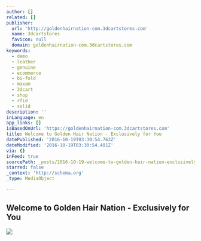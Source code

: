 ```yaml
---
author: []
related: []
publisher:
  url: 'http://goldenhairnation-com.3dcartstores.com'
  name: 3dcartstores
  favicon: null
  domain: goldenhairnation-com.3dcartstores.com
keywords:
  - demo
  - leather
  - genuine
  - ecommerce
  - bi-fold
  - maxam
  - 3dcart
  - shop
  - rfid
  - solid
description: ''
inLanguage: en
app_links: []
isBasedOnUrl: 'https://goldenhairnation-com.3dcartstores.com'
title: Welcome to Golden Hair Nation - Exclusively for You
datePublished: '2016-10-19T03:30:54.763Z'
dateModified: '2016-10-19T03:30:54.401Z'
via: {}
inFeed: true
sourcePath: _posts/2016-10-19-welcome-to-golden-hair-nation-exclusively-for-you.md
starred: false
_context: 'http://schema.org'
_type: MediaObject

---
```

<article style=""><h1>Welcome to Golden Hair Nation - Exclusively for You</h1><img src="http://goldenhairnation-com.3dcartstores.com/assets/images/golden%20hair%20nation%20logo.jpg" /></article>